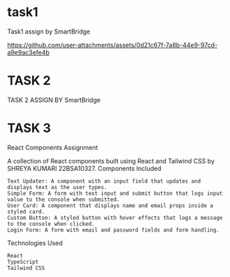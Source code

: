 # task1
Task1 assign by SmartBridge


https://github.com/user-attachments/assets/0d21c67f-7a8b-44e9-97cd-a9e9ac3efe4b

# TASK 2
TASK 2 ASSIGN BY SmartBridge

# TASK 3
React Components Assignment

A collection of React components built using React and Tailwind CSS by SHREYA KUMARI 22BSA10327.
Components Included

    Text Updater: A component with an input field that updates and displays text as the user types.
    Simple Form: A form with text input and submit button that logs input value to the console when submitted.
    User Card: A component that displays name and email props inside a styled card.
    Custom Button: A styled button with hover effects that logs a message to the console when clicked.
    Login Form: A form with email and password fields and form handling.

Technologies Used

    React
    TypeScript
    Tailwind CSS

